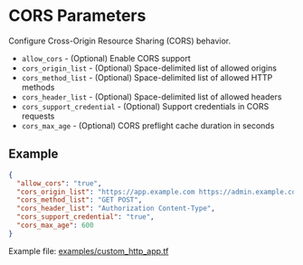 # CORS Parameters

Configure Cross-Origin Resource Sharing (CORS) behavior.

* `allow_cors` - (Optional) Enable CORS support
* `cors_origin_list` - (Optional) Space-delimited list of allowed origins
* `cors_method_list` - (Optional) Space-delimited list of allowed HTTP methods
* `cors_header_list` - (Optional) Space-delimited list of allowed headers
* `cors_support_credential` - (Optional) Support credentials in CORS requests
* `cors_max_age` - (Optional) CORS preflight cache duration in seconds

## Example
```json
{
  "allow_cors": "true",
  "cors_origin_list": "https://app.example.com https://admin.example.com",
  "cors_method_list": "GET POST",
  "cors_header_list": "Authorization Content-Type",
  "cors_support_credential": "true",
  "cors_max_age": 600
}
```

Example file: [examples/custom_http_app.tf](../examples/custom_http_app.tf)
